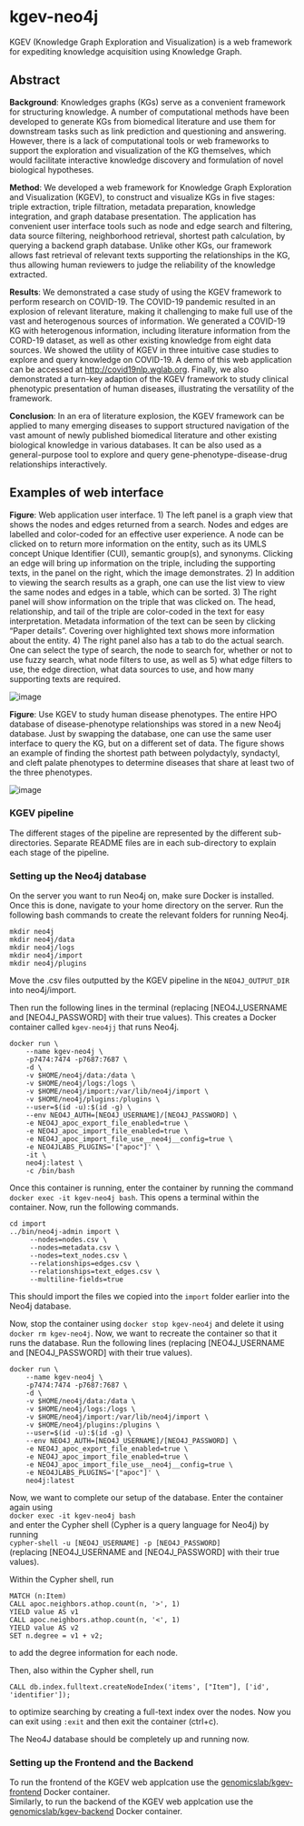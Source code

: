 # kgev-neo4j

KGEV (Knowledge Graph Exploration and Visualization) is a web framework for expediting knowledge acquisition using Knowledge Graph.

## Abstract

**Background**: Knowledges graphs (KGs) serve as a convenient framework for structuring knowledge. A number of computational methods have been developed to generate KGs from biomedical literature and use them for downstream tasks such as link prediction and questioning and answering. However, there is a lack of computational tools or web frameworks to support the exploration and visualization of the KG themselves, which would facilitate interactive knowledge discovery and formulation of novel biological hypotheses. 

**Method**: We developed a web framework for Knowledge Graph Exploration and Visualization (KGEV), to construct and visualize KGs in five stages: triple extraction, triple filtration, metadata preparation, knowledge integration, and graph database presentation. The application has convenient user interface tools such as node and edge search and filtering, data source filtering, neighborhood retrieval, shortest path calculation, by querying a backend graph database. Unlike other KGs, our framework allows fast retrieval of relevant texts supporting the relationships in the KG, thus allowing human reviewers to judge the reliability of the knowledge extracted. 

**Results**: We demonstrated a case study of using the KGEV framework to perform research on COVID-19. The COVID-19 pandemic resulted in an explosion of relevant literature, making it challenging to make full use of the vast and heterogenous sources of information. We generated a COVID-19 KG with heterogenous information, including literature information from the CORD-19 dataset, as well as other existing knowledge from eight data sources. We showed the utility of KGEV in three intuitive case studies to explore and query knowledge on COVID-19. A demo of this web application can be accessed at http://covid19nlp.wglab.org. Finally, we also demonstrated a turn-key adaption of the KGEV framework to study clinical phenotypic presentation of human diseases, illustrating the versatility of the framework. 

**Conclusion**: In an era of literature explosion, the KGEV framework can be applied to many emerging diseases to support structured navigation of the vast amount of newly published biomedical literature and other existing biological knowledge in various databases. It can be also used as a general-purpose tool to explore and query gene-phenotype-disease-drug relationships interactively.

## Examples of web interface

**Figure**: Web application user interface. 1) The left panel is a graph view that shows the nodes and edges returned from a search. Nodes and edges are labelled and color-coded for an effective user experience. A node can be clicked on to return more information on the entity, such as its UMLS concept Unique Identifier (CUI), semantic group(s), and synonyms. Clicking an edge will bring up information on the triple, including the supporting texts, in the panel on the right, which the image demonstrates. 2) In addition to viewing the search results as a graph, one can use the list view to view the same nodes and edges in a table, which can be sorted. 3) The right panel will show information on the triple that was clicked on. The head, relationship, and tail of the triple are color-coded in the text for easy interpretation. Metadata information of the text can be seen by clicking “Paper details”. Covering over highlighted text shows more information about the entity. 4) The right panel also has a tab to do the actual search. One can select the type of search, the node to search for, whether or not to use fuzzy search, what node filters to use, as well as 5) what edge filters to use, the edge direction, what data sources to use, and how many supporting texts are required.

![image](https://user-images.githubusercontent.com/5926328/114648025-14128c80-9cac-11eb-9f1c-e82df10bb753.png)

**Figure**: Use KGEV to study human disease phenotypes. The entire HPO database of disease-phenotype relationships was stored in a new Neo4j database. Just by swapping the database, one can use the same user interface to query the KG, but on a different set of data. The figure shows an example of finding the shortest path between polydactyly, syndactyl, and cleft palate phenotypes to determine diseases that share at least two of the three phenotypes.

![image](https://user-images.githubusercontent.com/5926328/114648128-4a500c00-9cac-11eb-9164-af74c22958a4.png)



### KGEV pipeline  
The different stages of the pipeline are represented by the different sub-directories. Separate README files are in each sub-directory to explain each stage of the pipeline.    

### Setting up the Neo4j database

On the server you want to run Neo4j on, make sure Docker is installed. Once this is done, navigate to your home directory on the server. Run the following bash commands to create the relevant folders for running Neo4j.    
```
mkdir neo4j  
mkdir neo4j/data 
mkdir neo4j/logs
mkdir neo4j/import
mkdir neo4j/plugins
``` 

Move the .csv files outputted by the KGEV pipeline in the `NEO4J_OUTPUT_DIR` into neo4j/import.  

Then run the following lines in the terminal (replacing [NEO4J_USERNAME and [NEO4J_PASSWORD] with their true values). This creates a Docker container called `kgev-neo4jj` that runs Neo4j.   

```
docker run \
    --name kgev-neo4j \
    -p7474:7474 -p7687:7687 \
    -d \
    -v $HOME/neo4j/data:/data \
    -v $HOME/neo4j/logs:/logs \
    -v $HOME/neo4j/import:/var/lib/neo4j/import \
    -v $HOME/neo4j/plugins:/plugins \
    --user=$(id -u):$(id -g) \
    --env NEO4J_AUTH=[NEO4J_USERNAME]/[NEO4J_PASSWORD] \
    -e NEO4J_apoc_export_file_enabled=true \
    -e NEO4J_apoc_import_file_enabled=true \
    -e NEO4J_apoc_import_file_use__neo4j__config=true \
    -e NEO4JLABS_PLUGINS='["apoc"]' \
    -it \
    neo4j:latest \
    -c /bin/bash
```

Once this container is running, enter the container by running the command `docker exec -it kgev-neo4j bash`. This opens a terminal within the container. Now, run the following commands.  
```
cd import 
../bin/neo4j-admin import \
     --nodes=nodes.csv \
     --nodes=metadata.csv \
     --nodes=text_nodes.csv \
     --relationships=edges.csv \
     --relationships=text_edges.csv \
     --multiline-fields=true
```

This should import the files we copied into the `import` folder earlier into the Neo4j database.

Now, stop the container using `docker stop kgev-neo4j` and delete it using `docker rm kgev-neo4j`. Now, we want to recreate the container so that it runs the database. Run the following lines (replacing [NEO4J_USERNAME and [NEO4J_PASSWORD] with their true values).  

```
docker run \
    --name kgev-neo4j \
    -p7474:7474 -p7687:7687 \
    -d \
    -v $HOME/neo4j/data:/data \
    -v $HOME/neo4j/logs:/logs \
    -v $HOME/neo4j/import:/var/lib/neo4j/import \
    -v $HOME/neo4j/plugins:/plugins \
    --user=$(id -u):$(id -g) \
    --env NEO4J_AUTH=[NEO4J_USERNAME]/[NEO4J_PASSWORD] \
    -e NEO4J_apoc_export_file_enabled=true \
    -e NEO4J_apoc_import_file_enabled=true \
    -e NEO4J_apoc_import_file_use__neo4j__config=true \
    -e NEO4JLABS_PLUGINS='["apoc"]' \
    neo4j:latest
```

Now, we want to complete our setup of the database. Enter the container again using  
`docker exec -it kgev-neo4j bash`  
and enter the Cypher shell (Cypher is a query language for Neo4j) by running  
`cypher-shell -u [NEO4J_USERNAME] -p [NEO4J_PASSWORD]`  
(replacing [NEO4J_USERNAME and [NEO4J_PASSWORD] with their true values).  

Within the Cypher shell, run    
```
MATCH (n:Item)
CALL apoc.neighbors.athop.count(n, '>', 1)
YIELD value AS v1
CALL apoc.neighbors.athop.count(n, '<', 1)
YIELD value AS v2
SET n.degree = v1 + v2;
```
to add the degree information for each node.  

Then, also within the Cypher shell, run  
```
CALL db.index.fulltext.createNodeIndex('items', ["Item"], ['id', 'identifier']);  
```
to optimize searching by creating a full-text index over the nodes. Now you can exit using `:exit` and then exit the container (ctrl+c).  

The Neo4J database should be completely up and running now.  


### Setting up the Frontend and the Backend
To run the frontend of the KGEV web applcation use the [genomicslab/kgev-frontend](https://hub.docker.com/r/genomicslab/kgev-frontend) Docker container.  
Similarly, to run the backend of the KGEV web applcation use the [genomicslab/kgev-backend](https://hub.docker.com/r/genomicslab/kgev-backend) Docker container.  


